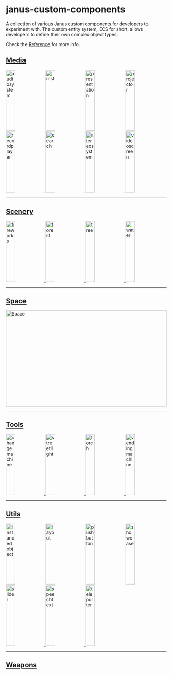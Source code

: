 # janus-custom-components

A collection of various Janus custom components for developers to experiment with. The custom entity system, ECS for short, allows developers to define their own complex object types.

Check the [Reference](https://github.com/jbaicoianu/janusweb/wiki/Scripting-Support-2.0) for more info.


## [Media](https://github.com/madjin/janus-custom-components/blob/master/media/index.md)

<a href="https://github.com/madjin/janus-custom-components/blob/master/media/index.md#audiosystem">
  <img alt="audiosystem" target="_blank" src="https://i.imgur.com/hRG420Y.jpg" height="190" width="24%">
</a>
<a href="https://github.com/madjin/janus-custom-components/blob/master/media/index.md#msf">
  <img alt="msf" target="_blank" src="https://i.imgur.com/MLTw2cc.jpg" height="190" width="24%">
</a>
<a href="https://github.com/madjin/janus-custom-components/blob/master/media/index.md#presentation">
  <img alt="presentation" target="_blank" src="https://i.imgur.com/YwRPjE7.jpg" height="190" width="24%">
</a>
<a href="https://github.com/madjin/janus-custom-components/blob/master/media/index.md#projector">
  <img alt="projector" target="_blank" src="https://i.imgur.com/LWTge35.jpg" height="190" width="24%">
</a>
<a href="https://github.com/madjin/janus-custom-components/blob/master/media/index.md#recordplayer">
  <img alt="recordplayer" target="_blank" src="https://i.imgur.com/gp57p35.jpg" height="190" width="24%">
</a>
<a href="https://github.com/madjin/janus-custom-components/blob/master/media/index.md#search">
  <img alt="search" target="_blank" src="https://i.imgur.com/aX9JBBB.jpg" height="190" width="24%">
</a>
<a href="https://github.com/madjin/janus-custom-components/blob/master/media/index.md#stereosystem">
  <img alt="stereosystem" target="_blank" src="https://i.imgur.com/e5myvoa.jpg" height="190" width="24%">
</a>
<a href="https://github.com/madjin/janus-custom-components/blob/master/media/index.md#videoscreen">
  <img alt="videoscreen" target="_blank" src="https://i.imgur.com/t5x8rxN.jpg" height="190" width="24%">
</a>

---

## [Scenery](https://github.com/madjin/janus-custom-components/blob/master/scenery/index.md)


<a href="https://github.com/madjin/janus-custom-components/blob/master/scenery/index.md#fireworks">
  <img alt="fireworks" target="_blank" src="https://i.imgur.com/u2CfwkY.gif" height="190" width="24%">
</a>
<a href="https://github.com/madjin/janus-custom-components/blob/master/scenery/index.md#forest">
  <img alt="forest" target="_blank" src="https://i.imgur.com/AsXKahc.jpg" height="190" width="24%">
</a>
<a href="https://github.com/madjin/janus-custom-components/blob/master/scenery/index.md#tree">
  <img alt="tree" target="_blank" src="https://i.imgur.com/039TxZW.jpg" height="190" width="24%">
</a>
<a href="https://github.com/madjin/janus-custom-components/blob/master/scenery/index.md#water">
  <img alt="water" target="_blank" src="https://i.imgur.com/iBCZi4q.jpg" height="190" width="24%">
</a>


---

## [Space](https://github.com/madjin/janus-custom-components/blob/master/space/index.md)


<a href="https://github.com/madjin/janus-custom-components/blob/master/space/index.md#space">
  <img alt="Space" target="_blank" src="https://i.imgur.com/dNwpMt6.jpg" height="300" width="100%">
</a>

---

## [Tools](https://github.com/madjin/janus-custom-components/blob/master/tools/index.md)

<a href="https://github.com/madjin/janus-custom-components/blob/master/tools/index.md#changemachine">
  <img alt="changemachine" target="_blank" src="https://i.imgur.com/Iq2gYXb.jpg" height="190" width="24%">
</a>
<a href="https://github.com/madjin/janus-custom-components/blob/master/tools/index.md#streetlight">
  <img alt="streetlight" target="_blank" src="https://i.imgur.com/m0ZRWvI.jpg" height="190" width="24%">
</a>
<a href="https://github.com/madjin/janus-custom-components/blob/master/tools/index.md#torch">
  <img alt="torch" target="_blank" src="https://i.imgur.com/jPwMkei.jpg" height="190" width="24%">
</a>
<a href="https://github.com/madjin/janus-custom-components/blob/master/tools/index.md#vendingmachine">
  <img alt="vendingmachine" target="_blank" src="https://i.imgur.com/XtkRRes.jpg" height="190" width="24%">
</a>

---

## [Utils](https://github.com/madjin/janus-custom-components/blob/master/utils/index.md)

<a href="https://github.com/madjin/janus-custom-components/blob/master/utils/index.md#instancedobject">
  <img alt="instancedobject" target="_blank" src="https://i.imgur.com/KPt5TYH.jpg" height="190" width="24%">
</a>
<a href="https://github.com/madjin/janus-custom-components/blob/master/utils/index.md#layout">
  <img alt="layout" target="_blank" src="https://i.imgur.com/e7Wm1A6.jpg" height="190" width="24%">
</a>
<a href="https://github.com/madjin/janus-custom-components/blob/master/utils/index.md#pushbutton">
  <img alt="pushbutton" target="_blank" src="https://i.imgur.com/BuRhkkX.gif" height="190" width="24%">
</a>
<a href="https://github.com/madjin/janus-custom-components/blob/master/utils/index.md#showcase">
  <img alt="showcase" target="_blank" src="https://i.imgur.com/bolzZyW.jpg" height="190" width="24%">
</a>
<a href="https://github.com/madjin/janus-custom-components/blob/master/utils/index.md#slider">
  <img alt="slider" target="_blank" src="https://i.imgur.com/kA6eBS7.gif" height="190" width="24%">
</a>
<a href="https://github.com/madjin/janus-custom-components/blob/master/utils/index.md#speechtext">
  <img alt="speechtext" target="_blank" src="https://i.imgur.com/37acD67.jpg" height="190" width="24%">
</a>
<a href="https://github.com/madjin/janus-custom-components/blob/master/utils/index.md#teleporter">
  <img alt="teleporter" target="_blank" src="https://i.imgur.com/xcRoKvQ.gif" height="190" width="24%">
</a>

---

## [Weapons](https://github.com/madjin/janus-custom-components/blob/master/weapons/index.md)

